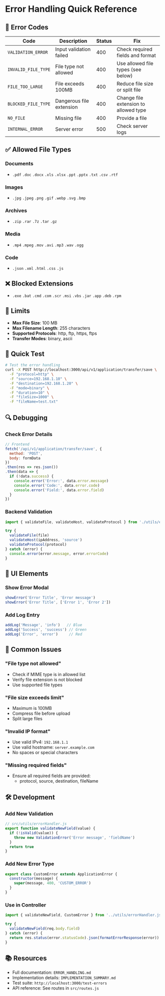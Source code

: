 # Error Handling Quick Reference

## 🔴 Error Codes

| Code | Description | Status | Fix |
|------|-------------|--------|-----|
| `VALIDATION_ERROR` | Input validation failed | 400 | Check required fields and format |
| `INVALID_FILE_TYPE` | File type not allowed | 400 | Use allowed file types (see below) |
| `FILE_TOO_LARGE` | File exceeds 100MB | 400 | Reduce file size or split file |
| `BLOCKED_FILE_TYPE` | Dangerous file extension | 400 | Change file extension to allowed type |
| `NO_FILE` | Missing file | 400 | Provide a file |
| `INTERNAL_ERROR` | Server error | 500 | Check server logs |

## ✅ Allowed File Types

### Documents
- `.pdf` `.doc` `.docx` `.xls` `.xlsx` `.ppt` `.pptx` `.txt` `.csv` `.rtf`

### Images
- `.jpg` `.jpeg` `.png` `.gif` `.webp` `.svg` `.bmp`

### Archives
- `.zip` `.rar` `.7z` `.tar` `.gz`

### Media
- `.mp4` `.mpeg` `.mov` `.avi` `.mp3` `.wav` `.ogg`

### Code
- `.json` `.xml` `.html` `.css` `.js`

## ❌ Blocked Extensions
- `.exe` `.bat` `.cmd` `.com` `.scr` `.msi` `.vbs` `.jar` `.app` `.deb` `.rpm`

## 📏 Limits

- **Max File Size**: 100 MB
- **Max Filename Length**: 255 characters
- **Supported Protocols**: http, ftp, https, ftps
- **Transfer Modes**: binary, ascii

## 🧪 Quick Test

```bash
# Test the error handling
curl -X POST http://localhost:3000/api/v1/application/transfer/save \
  -F "protocol=http" \
  -F "source=192.168.1.10" \
  -F "destination=192.168.1.20" \
  -F "mode=binary" \
  -F "duration=10" \
  -F "fileSize=1000" \
  -F "fileName=test.txt"
```

## 🔍 Debugging

### Check Error Details
```javascript
// Frontend
fetch('/api/v1/application/transfer/save', {
  method: 'POST',
  body: formData
})
.then(res => res.json())
.then(data => {
  if (!data.success) {
    console.error('Error:', data.error.message)
    console.error('Code:', data.error.code)
    console.error('Field:', data.error.field)
  }
})
```

### Backend Validation
```javascript
import { validateFile, validateHost, validateProtocol } from './utils/errorHandler.js'

try {
  validateFile(file)
  validateHost(ipAddress, 'source')
  validateProtocol(protocol)
} catch (error) {
  console.error(error.message, error.errorCode)
}
```

## 📱 UI Elements

### Show Error Modal
```javascript
showError('Error Title', 'Error message')
showError('Error Title', ['Error 1', 'Error 2'])
```

### Add Log Entry
```javascript
addLog('Message', 'info')   // Blue
addLog('Success', 'success') // Green
addLog('Error', 'error')     // Red
```

## 🎯 Common Issues

### "File type not allowed"
- Check if MIME type is in allowed list
- Verify file extension is not blocked
- Use supported file types

### "File size exceeds limit"
- Maximum is 100MB
- Compress file before upload
- Split large files

### "Invalid IP format"
- Use valid IPv4: `192.168.1.1`
- Use valid hostname: `server.example.com`
- No spaces or special characters

### "Missing required fields"
- Ensure all required fields are provided:
  - protocol, source, destination, fileName

## 🛠️ Development

### Add New Validation
```javascript
// src/utils/errorHandler.js
export function validateNewField(value) {
  if (!isValid(value)) {
    throw new ValidationError('Error message', 'fieldName')
  }
  return true
}
```

### Add New Error Type
```javascript
export class CustomError extends ApplicationError {
  constructor(message) {
    super(message, 400, 'CUSTOM_ERROR')
  }
}
```

### Use in Controller
```javascript
import { validateNewField, CustomError } from '../utils/errorHandler.js'

try {
  validateNewField(req.body.field)
} catch (error) {
  return res.status(error.statusCode).json(formatErrorResponse(error))
}
```

## 📚 Resources

- Full documentation: `ERROR_HANDLING.md`
- Implementation details: `IMPLEMENTATION_SUMMARY.md`
- Test suite: `http://localhost:3000/test-errors`
- API reference: See routes in `src/routes.js`
